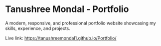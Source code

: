 # Tanushree Mondal - Portfolio

A modern, responsive, and professional portfolio website showcasing my skills, experience, and projects.

Live link: https://tanushreemondal1.github.io/Portfolio/
